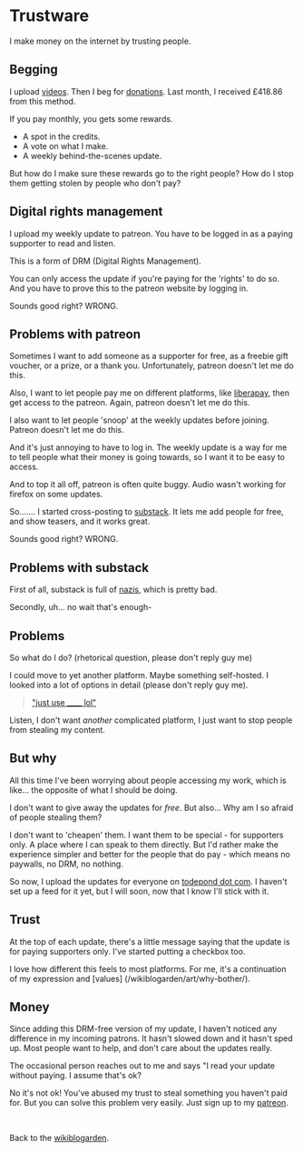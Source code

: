 # Trustware

I make money on the internet by trusting people.

## Begging

I upload [videos](https://youtube.com/@TodePond). Then I beg for [donations](https://patreon.com/TodePond). Last month, I received £418.86 from this method.

If you pay monthly, you gets some rewards.

- A spot in the credits.
- A vote on what I make.
- A weekly behind-the-scenes update.

But how do I make sure these rewards go to the right people? How do I stop them getting stolen by people who don't pay?

## Digital rights management

I upload my weekly update to patreon. You have to be logged in as a paying supporter to read and listen. 

This is a form of DRM (Digital Rights Management).

You can only access the update if you're paying for the 'rights' to do so. And you have to prove this to the patreon website by logging in.

Sounds good right? WRONG.

## Problems with patreon

Sometimes I want to add someone as a supporter for free, as a freebie gift voucher, or a prize, or a thank you. Unfortunately, patreon doesn't let me do this.

Also, I want to let people pay me on different platforms, like [liberapay](https://liberapay.com/TodePond), then get access to the patreon. Again, patreon doesn't let me do this.

I also want to let people 'snoop' at the weekly updates before joining. Patreon doesn't let me do this.

And it's just annoying to have to log in. The weekly update is a way for me to tell people what their money is going towards, so I want it to be easy to access.

And to top it all off, patreon is often quite buggy. Audio wasn't working for firefox on some updates.

So....... I started cross-posting to [substack](https://todepond.substack.com). It lets me add people for free, and show teasers, and it works great.

Sounds good right? WRONG.

## Problems with substack

First of all, substack is full of [nazis](https://www.theatlantic.com/ideas/archive/2023/11/substack-extremism-nazi-white-supremacy-newsletters/676156/), which is pretty bad.

Secondly, uh... no wait that's enough-

## Problems

So what do I do? (rhetorical question, please don't reply guy me)

I could move to yet another platform. Maybe something self-hosted. I looked into a lot of options in detail (please don't reply guy me).

> ["just use \_\_\_\_ lol"](/wikiblogarden/better-computing/just/)

Listen, I don't want *another* complicated platform, I just want to stop people from stealing my content.

## But why

All this time I've been worrying about people accessing my work, which is like... the opposite of what I should be doing.

I don't want to give away the updates for *free*. But also... Why am I so afraid of people stealing them?

I don't want to 'cheapen' them. I want them to be special - for supporters only. A place where I can speak to them directly. But I'd rather make the experience simpler and better for the people that do pay - which means no paywalls, no DRM, no nothing.

So now, I upload the updates for everyone on [todepond dot com](/pondcast). I haven't set up a feed for it yet, but I will soon, now that I know I'll stick with it.

## Trust

At the top of each update, there's a little message saying that the update is for paying supporters only. I've started putting a checkbox too.

I love how different this feels to most platforms. For me, it's a continuation of my expression and [values] (/wikiblogarden/art/why-bother/).

## Money

Since adding this DRM-free version of my update, I haven't noticed any difference in my incoming patrons. It hasn't slowed down and it hasn't sped up. Most people want to help, and don't care about the updates really.

The occasional person reaches out to me and says "I read your update without paying. I assume that's ok?

No it's not ok! You've abused my trust to steal something you haven't paid for. But you can solve this problem very easily. Just sign up to my [patreon](https://patreon.com/todepond).

<br>

Back to the [wikiblogarden](/wikiblogarden).

